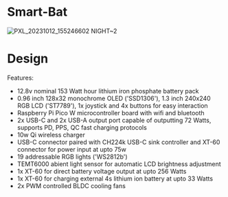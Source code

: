 # Smart-Bat

![PXL_20231012_155246602 NIGHT~2](https://github.com/supreeet/Smart-Bat/assets/117578605/c3b0216e-6c81-44da-8e9c-a7f24dcf5ddc)

# Design
Features:
- 12.8v nominal 153 Watt hour lithium iron phosphate battery pack
- 0.96 inch 128x32 monochrome OLED ('SSD1306'), 1.3 inch 240x240 RGB LCD ('ST7789'), 1x joystick and 4x buttons for easy interaction
- Raspberry Pi Pico W microcontroller board with wifi and bluetooth
- 2x USB-C and 2x USB-A output port capable of outputting 72 Watts, supports PD, PPS, QC fast charging protocols
- 10w Qi wireless charger
- USB-C connector paired with CH224k USB-C sink controller and XT-60 connector for power input at upto 75w
- 19 addressable RGB lights ('WS2812b')
- TEMT6000 abient light sensor for automatic LCD brightness adjustment
- 1x XT-60 for direct battery voltage output at upto 256 Watts
- 1x XT-60 for charging external 4s lithium ion battery at upto 33 Watts
- 2x PWM controlled BLDC cooling fans
